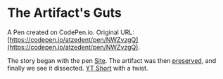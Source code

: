 # The Artifact's Guts

A Pen created on CodePen.io. Original URL: [https://codepen.io/atzedent/pen/NWZvzgQ](https://codepen.io/atzedent/pen/NWZvzgQ).

The story began with the pen [Site](https://codepen.io/atzedent/full/XWBKEXr). The artifact was then [preserved](https://codepen.io/atzedent/full/OJoJZqM), and finally we see it dissected. [YT Short](https://youtube.com/shorts/2xX8If78Syg?si=iOekr3ba3kMnFxly) with a twist.